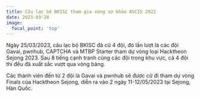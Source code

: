 ```yaml
---
title: Câu lạc bộ BKISC tham gia vòng sơ khảo ASCIS 2022
date: 2023-03-28
image:
  focal_point: 'top'
---
```


Ngày 25/03/2023, câu lạc bộ BKISC đã cử 4 đội, đó lần lượt là các đội Gavai, pwnhub, CAPTCHA và MTBP Starter tham dự vòng loại Hacktheon Sejong 2023. Sau 8 tiếng cạnh tranh cùng các đội trong khu vực, cả 4 đội thi đều đã xuất sắc vượt qua vòng bảng.

Các thành viên đến từ 2 đội là Gavai và pwnhub sẽ được cử đi tham dự vòng Finals của Hacktheon Sejong, diễn ra vào 2 ngày 11-12/05/2023 tại Sejong, Hàn Quốc. 
